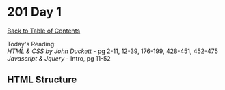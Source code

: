 # 201 Day 1
[Back to Table of Contents](../reading-notes.md)<br/>

Today's Reading:<br/>
*HTML & CSS by John Duckett* - pg 2-11, 12-39, 176-199, 428-451, 452-475<br/>
*Javascript & Jquery* - Intro, pg 11-52

## HTML Structure

